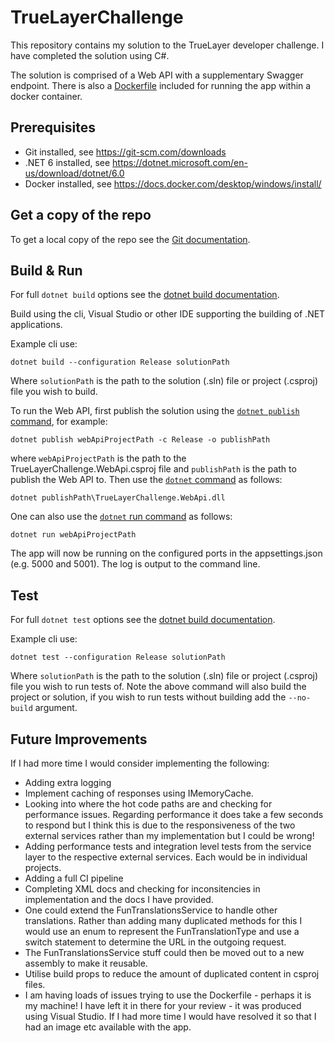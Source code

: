 # TrueLayerChallenge

This repository contains my solution to the TrueLayer developer challenge. I have completed the solution using C#.

The solution is comprised of a Web API with a supplementary Swagger endpoint. There is also a [Dockerfile](.\TrueLayerChallenge\TrueLayerChallenge.WebApi\Dockerfile) included for running the app within a docker container.  

## Prerequisites
- Git installed, see https://git-scm.com/downloads
- .NET 6 installed, see https://dotnet.microsoft.com/en-us/download/dotnet/6.0
- Docker installed, see https://docs.docker.com/desktop/windows/install/

## Get a copy of the repo

To get a local copy of the repo see the [Git documentation](https://git-scm.com/book/en/v2/Git-Basics-Getting-a-Git-Repository).

## Build & Run

For full `dotnet build` options see the [dotnet build documentation](https://docs.microsoft.com/en-us/dotnet/core/tools/dotnet-build).

Build using the cli, Visual Studio or other IDE supporting the building of .NET applications.

Example cli use:
```
dotnet build --configuration Release solutionPath
```

Where `solutionPath` is the path to the solution (.sln) file or project (.csproj) file you wish to build.

To run the Web API, first publish the solution using the [`dotnet publish` command](https://docs.microsoft.com/en-us/dotnet/core/tools/dotnet-publish), for example:

```
dotnet publish webApiProjectPath -c Release -o publishPath

```
where `webApiProjectPath` is the path to the TrueLayerChallenge.WebApi.csproj file and `publishPath` is the path to publish the Web API to. Then use the [`dotnet` command](https://docs.microsoft.com/en-us/dotnet/core/tools/dotnet) as follows:

```
dotnet publishPath\TrueLayerChallenge.WebApi.dll
```

One can also use the [`dotnet` run command](https://docs.microsoft.com/en-us/dotnet/core/tools/dotnet) as follows:

```
dotnet run webApiProjectPath
```

The app will now be running on the configured ports in the appsettings.json (e.g. 5000 and 5001). The log is output to the command line. 

## Test

For full `dotnet test` options see the [dotnet build documentation](https://docs.microsoft.com/en-us/dotnet/core/tools/dotnet-test).

Example cli use:
```
dotnet test --configuration Release solutionPath
```

Where `solutionPath` is the path to the solution (.sln) file or project (.csproj) file you wish to run tests of. Note the above command will also build the project or solution, if you wish to run tests without building add the `--no-build` argument.

## Future Improvements

If I had more time I would consider implementing the following:
- Adding extra logging
- Implement caching of responses using IMemoryCache.
- Looking into where the hot code paths are and checking for performance issues. Regarding performance it does take a few seconds to respond but I think this is due to the responsiveness of the two external services rather than my implementation but I could be wrong!
- Adding performance tests and integration level tests from the service layer to the respective external services. Each would be in individual projects.
- Adding a full CI pipeline 
- Completing XML docs and checking for inconsitencies in implementation and the docs I have provided.
- One could extend the FunTranslationsService to handle other translations. Rather than adding many duplicated methods for this I would use an enum to represent the FunTranslationType and use a switch statement to determine the URL in the outgoing request. 
- The FunTranslationsService stuff could then be moved out to a new assembly to make it reusable.
- Utilise build props to reduce the amount of duplicated content in csproj files.
- I am having loads of issues trying to use the Dockerfile - perhaps it is my machine! I have left it in there for your review - it was produced using Visual Studio. If I had more time I would have resolved it so that I had an image etc available with the app.

